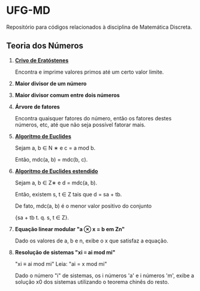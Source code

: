 # UFG-MD
Repositório para códigos relacionados à disciplina de Matemática Discreta.

## Teoria dos Números

  1. [**Crivo de Eratóstenes**](https://pt.wikipedia.org/wiki/Crivo_de_Eratóstenes)
  
      Encontra e imprime valores primos até um certo valor limite.
  
  2. **Maior divisor de um número**
  3. **Maior divisor comum entre dois números**
  4. **Árvore de fatores**
  
      Encontra quaisquer fatores do número, então os fatores destes números, etc, até que não seja possível fatorar mais.
  
  5. [**Algoritmo de Euclides**](https://pt.wikipedia.org/wiki/Algoritmo_de_Euclides)
    
      Sejam a, b ∈ N ∗ e c = a mod b.
    
      Então, mdc(a, b) = mdc(b, c).
  
  6. [**Algoritmo de Euclides estendido**](https://pt.wikipedia.org/wiki/Algoritmo_de_Euclides_estendido)

      Sejam a, b ∈ Z∗ e d = mdc(a, b).
    
      Então, existem s, t ∈ Z tais que d = sa + tb.
    
      De fato, mdc(a, b) é o menor valor positivo do conjunto
    
      {sa + tb t. q. s, t ∈ Z}.

  7. **Equação linear modular "a ⊗ x = b em Zn"**
      
      Dado os valores de a, b e n, exibe o x que satisfaz a equação.
      
  8. **Resolução de sistemas "xi ≡ ai mod mi"**
      
      "xi ≡ ai mod mi" Leia: "ai = x mod mi"
      
      Dado o número "i" de sistemas, os i números 'a' e i números 'm', exibe a solução x0 dos sistemas utilizando o teorema chinês do resto.
